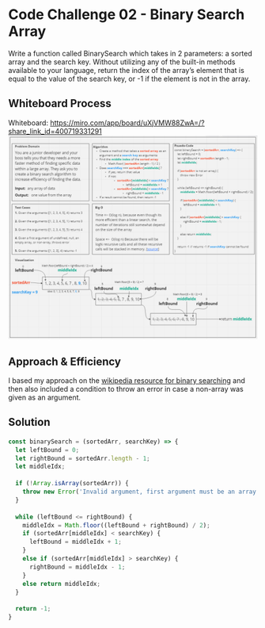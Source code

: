 # Code Challenge 02 - Binary Search Array

Write a function called BinarySearch which takes in 2 parameters: a sorted array and the search key. Without utilizing any of the built-in methods available to your language, return the index of the array’s element that is equal to the value of the search key, or -1 if the element is not in the array.

## Whiteboard Process

Whiteboard: https://miro.com/app/board/uXjVMW88ZwA=/?share_link_id=400719331291
![whiteboard snapshot](./whiteboard.JPG)

## Approach & Efficiency

I based my approach on the [wikipedia resource for binary searching](https://en.wikipedia.org/wiki/Binary_search_algorithm) and then also included a condition to throw an error in case a non-array was given as an argument.

## Solution

```javascript
const binarySearch = (sortedArr, searchKey) => {
  let leftBound = 0;
  let rightBound = sortedArr.length - 1;
  let middleIdx;

  if (!Array.isArray(sortedArr)) {
    throw new Error('Invalid argument, first argument must be an array')
  }

  while (leftBound <= rightBound) {
    middleIdx = Math.floor((leftBound + rightBound) / 2);
    if (sortedArr[middleIdx] < searchKey) {
      leftBound = middleIdx + 1;
    }
    else if (sortedArr[middleIdx] > searchKey) {
      rightBound = middleIdx - 1;
    }
    else return middleIdx;
  }

  return -1;
}

```
